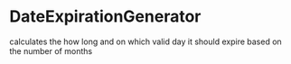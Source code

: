 # DateExpirationGenerator
calculates the how long and on which valid day it should expire based on the number of months
